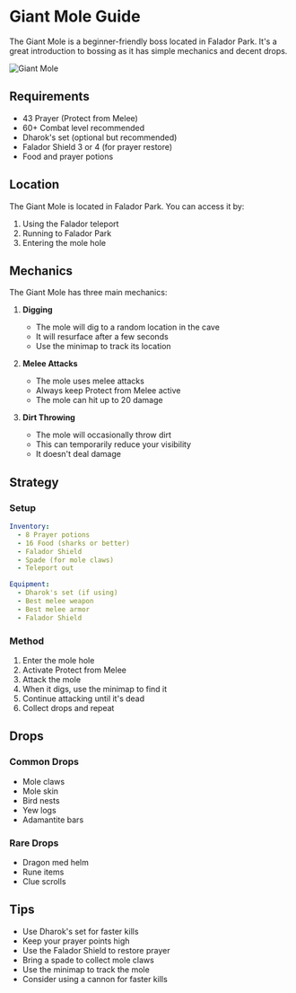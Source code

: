 # Giant Mole Guide

The Giant Mole is a beginner-friendly boss located in Falador Park. It's a great introduction to bossing as it has simple mechanics and decent drops.

![Giant Mole](/img/rs/bosses/giant-mole.webp)

## Requirements

- 43 Prayer (Protect from Melee)
- 60+ Combat level recommended
- Dharok's set (optional but recommended)
- Falador Shield 3 or 4 (for prayer restore)
- Food and prayer potions

## Location

The Giant Mole is located in Falador Park. You can access it by:
1. Using the Falador teleport
2. Running to Falador Park
3. Entering the mole hole


## Mechanics

The Giant Mole has three main mechanics:

1. **Digging**
   - The mole will dig to a random location in the cave
   - It will resurface after a few seconds
   - Use the minimap to track its location

2. **Melee Attacks**
   - The mole uses melee attacks
   - Always keep Protect from Melee active
   - The mole can hit up to 20 damage

3. **Dirt Throwing**
   - The mole will occasionally throw dirt
   - This can temporarily reduce your visibility
   - It doesn't deal damage

## Strategy

### Setup

```yaml
Inventory:
  - 8 Prayer potions
  - 16 Food (sharks or better)
  - Falador Shield
  - Spade (for mole claws)
  - Teleport out

Equipment:
  - Dharok's set (if using)
  - Best melee weapon
  - Best melee armor
  - Falador Shield
```

### Method

1. Enter the mole hole
2. Activate Protect from Melee
3. Attack the mole
4. When it digs, use the minimap to find it
5. Continue attacking until it's dead
6. Collect drops and repeat

## Drops

### Common Drops
- Mole claws
- Mole skin
- Bird nests
- Yew logs
- Adamantite bars

### Rare Drops
- Dragon med helm
- Rune items
- Clue scrolls

## Tips

- Use Dharok's set for faster kills
- Keep your prayer points high
- Use the Falador Shield to restore prayer
- Bring a spade to collect mole claws
- Use the minimap to track the mole
- Consider using a cannon for faster kills
